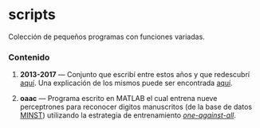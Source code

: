 # scripts

Colección de pequeños programas con funciones variadas.

### Contenido

1. **2013-2017** — Conjunto que escribí entre estos años y que redescubrí
[aquí](https://pastebin.com/u/hikariscode). Una explicación de los mismos puede
ser encontrada [aquí](https://jdgambin.github.io/archivos.html#viejosoftware).

2. **oaac** — Programa escrito en MATLAB el cual entrena nueve perceptrones para
   reconocer digitos manuscritos (de la base de datos
   [MINST](https://web.stanford.edu/~hastie/StatLearnSparsity_files/DATA/zipcode.html))
   utilizando la estrategia de entrenamiento
   [_one-against-all_](https://en.wikipedia.org/wiki/Multiclass_classification#One-vs.-rest).
